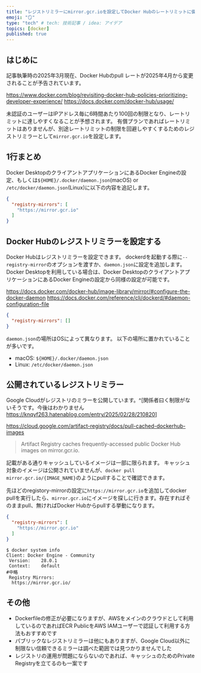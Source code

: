 ```yaml
---
title: "レジストリミラーにmirror.gcr.ioを設定してDocker Hubのレートリミットに備える"
emoji: "🪞"
type: "tech" # tech: 技術記事 / idea: アイデア
topics: [docker]
published: true
---
```


## はじめに

記事執筆時の2025年3月現在、Docker Hubのpull レートが2025年4月から変更されることが予告されています。

https://www.docker.com/blog/revisiting-docker-hub-policies-prioritizing-developer-experience/
https://docs.docker.com/docker-hub/usage/

未認証のユーザーはIPアドレス毎に6時間あたり100回の制限となり、レートリミットに達しやすくなることが予想されます。
有償プランであればレートリミットはありませんが、別途レートリミットの制限を回避しやすくするためのレジストリミラーとして`mirror.gcr.io`を設定します。

## 1行まとめ

Docker DesktopのクライアントアプリケーションにあるDocker Engineの設定、もしくは`${HOME}/.docker/daemon.json`(macOS) or `/etc/docker/daemon.json`(Linux)に以下の内容を追記します。
```json
{
  "registry-mirrors": [
    "https://mirror.gcr.io"
  ]
}
```

## Docker Hubのレジストリミラーを設定する

Docker Hubはレジストリミラーを設定できます。
dockerdを起動する際に`--registry-mirror`のオプションを渡すか、`daemon.json`に設定を追加します。
Docker Desktopを利用している場合は、Docker DesktopのクライアントアプリケーションにあるDocker Engineの設定から同様の設定が可能です。

https://docs.docker.com/docker-hub/image-library/mirror/#configure-the-docker-daemon
https://docs.docker.com/reference/cli/dockerd/#daemon-configuration-file

```json
{
  "registry-mirrors": []
}
```

`daemon.json`の場所はOSによって異なります。
以下の場所に置かれていることが多いです。
- macOS: `${HOME}/.docker/daemon.json`
- Linux: `/etc/docker/daemon.json`

## 公開されているレジストリミラー

Google Cloudがレジストリのミラーを公開しています。^[関係者曰く制限がないそうです。今後はわかりません https://knqyf263.hatenablog.com/entry/2025/02/28/210820]

https://cloud.google.com/artifact-registry/docs/pull-cached-dockerhub-images

> Artifact Registry caches frequently-accessed public Docker Hub images on mirror.gcr.io.

記載がある通りキャッシュしているイメージは一部に限られます。
キャッシュ対象のイメージは公開されていませんが、`docker pull mirror.gcr.io/{IMAGE_NAME}`のようにpullすることで確認できます。

先ほどのregistory-mirrorの設定に`https://mirror.gcr.io`を追加してdocker pullを実行したら、`mirror.gcr.io`にイメージを探しに行きます。存在すればそのままpull、無ければDocker Hubからpullする挙動になります。

```json
{
  "registry-mirrors": [
    "https://mirror.gcr.io"
  ]
}
```

```shell
$ docker system info
Client: Docker Engine - Community
 Version:    28.0.1
 Context:    default
#中略
 Registry Mirrors:
  https://mirror.gcr.io/
```

## その他

- Dockerfileの修正が必要になりますが、AWSをメインのクラウドとして利用しているのであればECR PublicをAWS IAMユーザーで認証して利用する方法もおすすめです
- パブリックなレジストリミラーは他にもありますが、Google Cloud以外に制限ない信頼できるミラーは調べた範囲では見つかりませんでした
- レジストリの運用が問題にならないのであれば、キャッシュのためのPrivate Registryを立てるのも一案です
